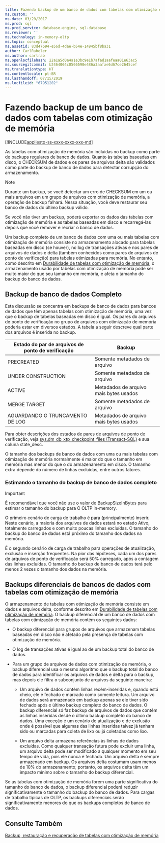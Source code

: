 ```yaml
---
title: Fazendo backup de um banco de dados com tabelas com otimização de memória | Microsoft Docs
ms.custom: ''
ms.date: 03/20/2017
ms.prod: sql
ms.prod_service: database-engine, sql-database
ms.reviewer: ''
ms.technology: in-memory-oltp
ms.topic: conceptual
ms.assetid: 83d47694-e56d-4dae-b54e-14945bf8ba31
author: CarlRabeler
ms.author: carlrab
ms.openlocfilehash: 22a1a5d0a4a1e3bc9e1b7afad1aafeaa01e63ac5
ms.sourcegitcommit: b2464064c0566590e486a3aafae6d67ce2645cef
ms.translationtype: HT
ms.contentlocale: pt-BR
ms.lasthandoff: 07/15/2019
ms.locfileid: "67951202"
---
```

# <a name="backing-up-a-database-with-memory-optimized-tables"></a>Fazendo backup de um banco de dados com tabelas com otimização de memória
[!INCLUDE[appliesto-ss-xxxx-xxxx-xxx-md](../../includes/appliesto-ss-xxxx-xxxx-xxx-md.md)]

  As tabelas com otimização de memória são incluídas no backup como parte de backups regulares de banco de dados. Quanto às tabelas baseadas em disco, o CHECKSUM de dados e os pares de arquivos delta são validados como parte do backup de banco de dados para detectar corrupção do armazenamento.  
  
> [!NOTE]  
>  Durante um backup, se você detectar um erro de CHECKSUM em um ou mais arquivos em um grupo de arquivos com otimização de memória, a operação de backup falhará. Nessa situação, você deve restaurar seu banco de dados do último backup válido.  
>   
>  Se você não tiver um backup, poderá exportar os dados das tabelas com otimização de memória e as tabelas baseadas em disco e recarregá-las depois que você remover e recriar o banco de dados.  
  
 Um backup completo de um banco de dados com uma ou mais tabelas com otimização de memória consiste no armazenamento alocado para tabelas baseadas em disco (se houver), no log de transações ativas e nos pares de arquivos de dados e delta (também conhecidos como pares de arquivos de ponto de verificação) para tabelas otimizadas para memória. No entanto, como descrito em [Durabilidade de tabelas com otimização de memória](../../relational-databases/in-memory-oltp/durability-for-memory-optimized-tables.md), o armazenamento usado por tabelas com otimização de memória pode ser muito maior do que seu tamanho em memória, e afeta o tamanho do backup do banco de dados.  
  
## <a name="full-database-backup"></a>Backup de banco de dados Completo  
 Esta discussão se concentra em backups de banco de dados para bancos de dados que têm apenas tabelas com otimização de memória, uma vez que o backup de tabelas baseadas em disco é igual. Os pares do arquivos de ponto de verificação no grupo de arquivos com otimização de memória poderia estar em diversos estados. A tabela a seguir descreve qual parte dos arquivos é inserida no backup.  
  
|Estado do par de arquivos de ponto de verificação|Backup|  
|--------------------------------|------------|  
|PRECREATED|Somente metadados de arquivo|  
|UNDER CONSTRUCTION|Somente metadados de arquivo|  
|ACTIVE|Metadados de arquivo mais bytes usados|  
|MERGE TARGET|Somente metadados de arquivo|  
|AGUARDANDO O TRUNCAMENTO DE LOG|Metadados de arquivo mais bytes usados|  
  
 Para obter descrições dos estados de pares de arquivos de ponto de verificação, veja [sys.dm_db_xtp_checkpoint_files &#40;Transact-SQL&#41;](../../relational-databases/system-dynamic-management-views/sys-dm-db-xtp-checkpoint-files-transact-sql.md) e sua coluna state_desc.  
  
 O tamanho dos backups de banco de dados com uma ou mais tabelas com otimização de memória normalmente é maior do que o tamanho em memória mas menor do que o do armazenamento em disco. O tamanho extra depende do número de linhas excluídas, entre outros fatores.  
  
### <a name="estimating-size-of-full-database-backup"></a>Estimando o tamanho do backup de banco de dados completo  
  
> [!IMPORTANT]  
>  É recomendável que você não use o valor de BackupSizeInBytes para estimar o tamanho do backup para O OLTP in-memory.  
  
 O primeiro cenário de carga de trabalho é para (principalmente) inserir. Neste cenário, a maioria dos arquivos de dados estará no estado Ativo, totalmente carregados e com muito poucas linhas excluídas. O tamanho do backup do banco de dados está próximo do tamanho dos dados na memória.  
  
 É o segundo cenário de carga de trabalho para operações de atualização, exclusão e inserção frequentes. Na pior das hipóteses, cada um dos pares de arquivos de ponto de verificação será 50% carregado, após a contagem das linhas excluídas. O tamanho do backup de banco de dados terá pelo menos 2 vezes o tamanho dos dados na memória.  
  
## <a name="differential-backups-of-databases-with-memory-optimized-tables"></a>Backups diferenciais de bancos de dados com tabelas com otimização de memória  
 O armazenamento de tabelas com otimização de memória consiste em dados e arquivos delta, conforme descrito em [Durabilidade de tabelas com otimização de memória](../../relational-databases/in-memory-oltp/durability-for-memory-optimized-tables.md). O backup diferencial de um banco de dados com tabelas com otimização de memória contém os seguintes dados:  
  
-   O backup diferencial para grupos de arquivos que armazenam tabelas baseadas em disco não é afetado pela presença de tabelas com otimização de memória.  
  
-   O log de transações ativas é igual ao de um backup total do banco de dados.  
  
-   Para um grupo de arquivos de dados com otimização de memória, o backup diferencial usa o mesmo algoritmo que o backup total do banco de dados para identificar os arquivos de dados e delta para o backup, mas depois ele filtra o subconjunto de arquivos da seguinte maneira:  
  
    -   Um arquivo de dados contém linhas recém-inseridas e, quando está cheio, ele é fechado e marcado como somente leitura. Um arquivo de dados será armazenado em backup apenas se ele tiver sido fechado após o último backup completo do banco de dados. O backup diferencial só faz backup de arquivos de dados que contém as linhas inseridas desde o último backup completo do banco de dados. Uma exceção é um cenário de atualização e de exclusão onde é possível que algumas das linhas inseridas talvez já tenham sido ou marcadas para coleta de lixo ou já coletadas como lixo.  
  
    -   Um arquivo delta armazena referências às linhas de dados excluídas. Como qualquer transação futura pode excluir uma linha, um arquivo delta pode ser modificado a qualquer momento em seu tempo de vida, pois ele nunca é fechado. Um arquivo delta é sempre armazenado em backup. Os arquivos delta costumam usam menos de 10% do armazenamento; portanto, os arquivos delta têm um impacto mínimo sobre o tamanho do backup diferencial.  
  
 Se as tabelas com otimização de memória forem uma parte significativa do tamanho do banco de dados, o backup diferencial poderá reduzir significativamente o tamanho do backup do banco de dados. Para cargas de trabalho típicas de OLTP, os backups diferenciais serão significativamente menores do que os backups completos de banco de dados.  
  
## <a name="see-also"></a>Consulte Também  
 [Backup, restauração e recuperação de tabelas com otimização de memória](https://msdn.microsoft.com/library/3f083347-0fbb-4b19-a6fb-1818d545e281)  
  
  

